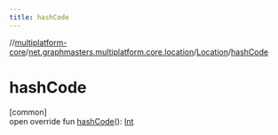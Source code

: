 ```yaml
---
title: hashCode
---
```

//[multiplatform-core](../../../index.html)/[net.graphmasters.multiplatform.core.location](../index.html)/[Location](index.html)/[hashCode](hash-code.html)



# hashCode



[common]\
open override fun [hashCode](hash-code.html)(): [Int](https://kotlinlang.org/api/latest/jvm/stdlib/kotlin/-int/index.html)




